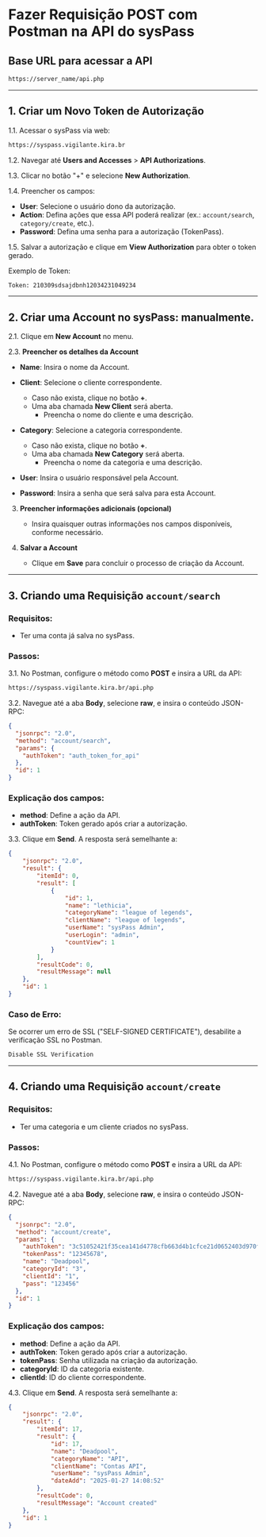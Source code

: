 # Fazer Requisição POST com Postman na API do sysPass

## Base URL para acessar a API

```bash
https://server_name/api.php
```

---

## 1. Criar um Novo Token de Autorização

1.1. Acessar o sysPass via web:

```bash
https://syspass.vigilante.kira.br
```

1.2. Navegar até **Users and Accesses** > **API Authorizations**.

1.3. Clicar no botão "+" e selecione **New Authorization**.

1.4. Preencher os campos:

- **User**: Selecione o usuário dono da autorização.
- **Action**: Defina ações que essa API poderá realizar (ex.: `account/search`, `category/create`, etc.).
- **Password**: Defina uma senha para a autorização (TokenPass).

1.5. Salvar a autorização e clique em **View Authorization** para obter o token gerado.

Exemplo de Token:

```bash
Token: 210309sdsajdbnh12034231049234
```

---

## 2. Criar uma Account no sysPass: manualmente.

2.1. Clique em **New Account** no menu.

2.3. **Preencher os detalhes da Account**  

   - **Name**: Insira o nome da Account.  
   - **Client**: Selecione o cliente correspondente.  
     - Caso não exista, clique no botão **+**.  
     - Uma aba chamada **New Client** será aberta.  
       - Preencha o nome do cliente e uma descrição.  

   - **Category**: Selecione a categoria correspondente.  
     - Caso não exista, clique no botão **+**.  
     - Uma aba chamada **New Category** será aberta.  
       - Preencha o nome da categoria e uma descrição.  

   - **User**: Insira o usuário responsável pela Account.  

   - **Password**: Insira a senha que será salva para esta Account.  

3. **Preencher informações adicionais (opcional)**  
   - Insira quaisquer outras informações nos campos disponíveis, conforme necessário.

4. **Salvar a Account**  
   - Clique em **Save** para concluir o processo de criação da Account.
   
---

## 3. Criando uma Requisição `account/search`

### Requisitos:
- Ter uma conta já salva no sysPass.

### Passos:

3.1. No Postman, configure o método como **POST** e insira a URL da API:

```bash
https://syspass.vigilante.kira.br/api.php
```

3.2. Navegue até a aba **Body**, selecione **raw**, e insira o conteúdo JSON-RPC:

```json
{
  "jsonrpc": "2.0",
  "method": "account/search",
  "params": {
    "authToken": "auth_token_for_api"
  },
  "id": 1
}
```

### Explicação dos campos:
- **method**: Define a ação da API.
- **authToken**: Token gerado após criar a autorização.

3.3. Clique em **Send**. A resposta será semelhante a:

```json
{
    "jsonrpc": "2.0",
    "result": {
        "itemId": 0,
        "result": [
            {
                "id": 1,
                "name": "lethicia",
                "categoryName": "league of legends",
                "clientName": "league of legends",
                "userName": "sysPass Admin",
                "userLogin": "admin",
                "countView": 1
            }
        ],
        "resultCode": 0,
        "resultMessage": null
    },
    "id": 1
}
```

### Caso de Erro:
Se ocorrer um erro de SSL ("SELF-SIGNED CERTIFICATE"), desabilite a verificação SSL no Postman.

```bash
Disable SSL Verification
```

---

## 4. Criando uma Requisição `account/create`

### Requisitos:
- Ter uma categoria e um cliente criados no sysPass.

### Passos:

4.1. No Postman, configure o método como **POST** e insira a URL da API:

```bash
https://syspass.vigilante.kira.br/api.php
```

4.2. Navegue até a aba **Body**, selecione **raw**, e insira o conteúdo JSON-RPC:

```json
{
  "jsonrpc": "2.0",
  "method": "account/create",
  "params": {
    "authToken": "3c51052421f35cea141d4778cfb663d4b1cfce21d0652403d970fa6673b1265c",
    "tokenPass": "12345678",
    "name": "Deadpool",
    "categoryId": "3",
    "clientId": "1",
    "pass": "123456"
  },
  "id": 1
}
```

### Explicação dos campos:
- **method**: Define a ação da API.
- **authToken**: Token gerado após criar a autorização.
- **tokenPass**: Senha utilizada na criação da autorização.
- **categoryId**: ID da categoria existente.
- **clientId**: ID do cliente correspondente.

4.3. Clique em **Send**. A resposta será semelhante a:

```json
{
    "jsonrpc": "2.0",
    "result": {
        "itemId": 17,
        "result": {
            "id": 17,
            "name": "Deadpool",
            "categoryName": "API",
            "clientName": "Contas API",
            "userName": "sysPass Admin",
            "dateAdd": "2025-01-27 14:08:52"
        },
        "resultCode": 0,
        "resultMessage": "Account created"
    },
    "id": 1
}
```

